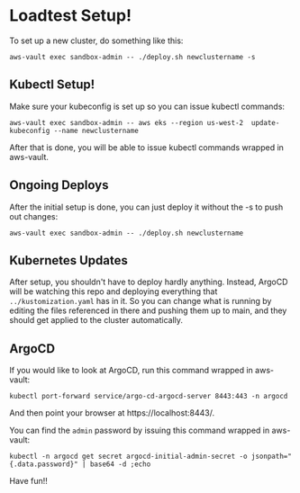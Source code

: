 # Loadtest Setup!

To set up a new cluster, do something like this:
```
aws-vault exec sandbox-admin -- ./deploy.sh newclustername -s
```

## Kubectl Setup!

Make sure your kubeconfig is set up so you can issue
kubectl commands:
```
aws-vault exec sandbox-admin -- aws eks --region us-west-2  update-kubeconfig --name newclustername
```

After that is done, you will be able to issue kubectl commands
wrapped in aws-vault.


## Ongoing Deploys

After the initial setup is done, you can just deploy it without the -s
to push out changes:
```
aws-vault exec sandbox-admin -- ./deploy.sh newclustername
```

## Kubernetes Updates

After setup, you shouldn't have to deploy hardly anything.
Instead, ArgoCD will be watching this repo and deploying
everything that `../kustomization.yaml` has in it.  So you 
can change what is running by editing the files referenced in
there and pushing them up to main, and they should get
applied to the cluster automatically.

## ArgoCD

If you would like to look at ArgoCD, run this command wrapped in aws-vault:
```
kubectl port-forward service/argo-cd-argocd-server 8443:443 -n argocd
```
And then point your browser at https://localhost:8443/.

You can find the `admin` password by issuing this command wrapped in aws-vault:
```
kubectl -n argocd get secret argocd-initial-admin-secret -o jsonpath="{.data.password}" | base64 -d ;echo
```

Have fun!!


